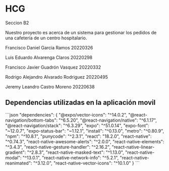 # HCG
Seccion B2

Nuestro proyecto es acerca de un sistema para gestionar los pedidos de una cafetería de un centro hospitalario.

Francisco Daniel Garcia Ramos 20220326

Luis Eduardo Alvarenga Claros 20220298

Francisco Javier Guadrón Vasquez 20220332

Rodrigo Alejandro Alvarado Rodriguez 20220495

Jeremy Leandro Castro Moreno 20220638


## Dependencias utilizadas en la aplicación movil

\```json
"dependencies": {
    "@expo/vector-icons": "^14.0.2",
    "@react-navigation/bottom-tabs": "^6.5.20",
    "@react-navigation/native": "^6.1.17",
    "@react-navigation/stack": "^6.3.29",
    "expo": "^51.0.14",
    "expo-font": "~12.0.7",
    "expo-status-bar": "~1.12.1",
    "install": "^0.13.0",
    "metro": "^0.80.9",
    "npm": "^10.8.1",
    "punycode": "^2.3.1",
    "react": "18.2.0",
    "react-native": "^0.74.3",
    "react-native-awesome-alerts": "^2.0.0",
    "react-native-elements": "^3.4.3",
    "react-native-gesture-handler": "^2.16.2",
    "react-native-linear-gradient": "^2.8.3",
    "react-native-masked-text": "^1.13.0",
    "react-native-modal": "^13.0.1",
    "react-native-network-info": "^5.2.1",
    "react-native-reanimated": "^3.12.0",
    "react-native-vector-icons": "^10.1.0"
  }
\```
